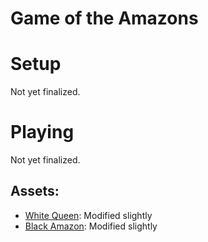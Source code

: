 # Game of the Amazons

# Setup
Not yet finalized. 

# Playing
Not yet finalized.

## Assets:
-  [White Queen](https://icons8.com/icon/1016/queen): Modified slightly
-  [Black Amazon](https://icons8.com/icon/10289/queen): Modified slightly